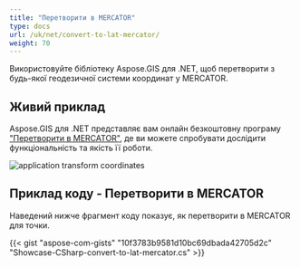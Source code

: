 ```yaml
---
title: "Перетворити в MERCATOR"
type: docs
url: /uk/net/convert-to-lat-mercator/
weight: 70
---
```


Використовуйте бібліотеку Aspose.GIS для .NET, щоб перетворити з будь-якої геодезичної системи координат у MERCATOR.

## **Живий приклад**

Aspose.GIS для .NET представляє вам онлайн безкоштовну програму ["Перетворити в MERCATOR"](https://products.aspose.app/gis/transformation/convert-to-lat-mercator), де ви можете спробувати дослідити функціональність та якість її роботи.

![application transform coordinates](transform-coordinates.png)

## **Приклад коду - Перетворити в MERCATOR**

Наведений нижче фрагмент коду показує, як перетворити в MERCATOR для точки.

{{< gist "aspose-com-gists" "10f3783b9581d10bc69dbada42705d2c" "Showcase-CSharp-convert-to-lat-mercator.cs" >}}
